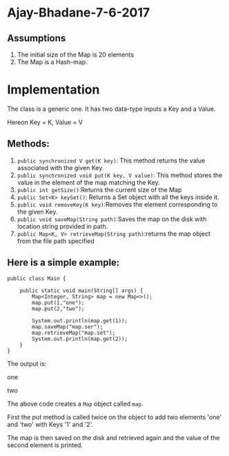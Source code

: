 Ajay-Bhadane-7-6-2017
===

Assumptions
---
1. The initial size of the Map is 20 elements
2. The Map is a Hash-map.
 
 Implementation
 ===
 The class is a generic one. It has two data-type inputs a Key and a Value.
 
 Hereon Key = K, Value = V
 
 Methods:
 ---
 1. `public synchronized V get(K key)`: This method returns the value associated with the given Key.
 2. `public synchronized void put(K key, V value)`: This method stores the value in the element of the map matching the Key.
 3. `public int getSize()`:Returns the current size of the Map
 4. `public Set<K> keySet()`: Returns a Set object with all the keys inside it.
 5. `public void removeKey(K key)`:Removes the element corresponding to the given Key.
 6. `public void saveMap(String path)`:Saves the map on the disk with location string provided in path.
 7. `public Map<K, V> retrieveMap(String path)`:returns the map object from the file path specified

Here is a simple example:
---
````
public class Main {

    public static void main(String[] args) {
        Map<Integer, String> map = new Map<>();
        map.put(1,"one");
        map.put(2,"two");

        System.out.println(map.get(1));
        map.saveMap("map.ser");
        map.retrieveMap("map.set");
        System.out.println(map.get(2));
    }
}
````
The output is:

one

two

The above code creates a `Map` object called `map`.
 
First the put method is called twice on the object to add two elements 'one' and 'two' with Keys '1' and '2'.

The map is then saved on the disk and retrieved again and the value of the second element is printed.